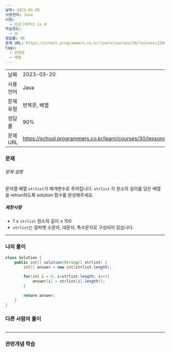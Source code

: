 ```yaml
---
날짜: 2023-03-20
사용언어: Java
시험:
  - 프로그래머스 Lv.0
학습정도:
  - 상
정답률: 90
문제 URL: https://school.programmers.co.kr/learn/courses/30/lessons/120817
tags:
  - 반복문
  - 배열
---
```

|        |                                                                  |
| ------ | ---------------------------------------------------------------- |
| 날짜     | 2023-03-20                                                       |
| 사용 언어  | Java                                                             |
| 문제 유형  | 반복문, 배열                                                          |
| 정답률    | 90%                                                              |
| 문제 URL | https://school.programmers.co.kr/learn/courses/30/lessons/120817 |

### 문제

###### 문제 설명

문자열 배열 `strlist`가 매개변수로 주어집니다. `strlist` 각 원소의 길이를 담은 배열을 retrun하도록 solution 함수를 완성해주세요.

##### 제한사항

- 1 ≤ `strlist` 원소의 길이 ≤ 100
- `strlist`는 알파벳 소문자, 대문자, 특수문자로 구성되어 있습니다.

---

### 나의 풀이

```java
class Solution {
    public int[] solution(String[] strlist) {
        int[] answer = new int[strlist.length];
        
        for(int i = 0; i<strlist.length; i++){
            answer[i] = strlist[i].length();
        }
        
        return answer;
    }
}
```

### 다른 사람의 풀이

```java

```

---
### 관련개념 학습
